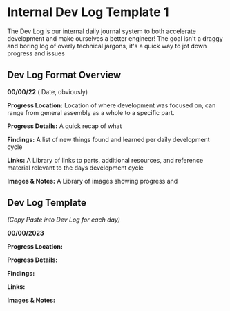 # Internal Dev Log Template 1

The Dev Log is our internal daily journal system to both accelerate development and make ourselves a better engineer! The goal isn't a draggy and boring log of overly technical jargons, it's a quick way to jot down progress and issues

## Dev Log Format Overview

**00/00/22** ( Date, obviously)

**Progress Location:** Location of where development was focused on, can range from general assembly as a whole to a specific part.

**Progress Details:** A quick recap of what

**Findings:** A list of new things found and learned per daily development cycle

**Links:** A Library of links to parts, additional resources, and reference material relevant to the days development cycle

**Images & Notes:** A Library of images showing progress and



## Dev Log Template

_(Copy Paste into Dev Log for each day)_

**00/00/2023**

**Progress Location:**

**Progress Details:**

**Findings:**

**Links:**

**Images & Notes:**
